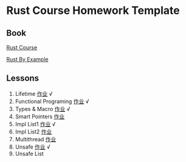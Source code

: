 # Rust Course Homework Template

## Book

[Rust Course](https://course.rs/advance/)

[Rust By Example](https://doc.rust-lang.org/rust-by-example)

## Lessons

1. Lifetime [作业](lifetime/basic.md) √
2. Functional Programing [作业](./functional-programing/closure.md) √
3. Types & Macro [作业](./newtype-sized.md) √
4. Smart Pointers [作业](./smart_pointer/src/main.rs)
5. Impl List1 [作业](./list1/src/main.rs) √
6. Impl List2 [作业](./list2/src/main.rs)
7. Multithread [作业](thread/src/main.rs) 
8. Unsafe [作业](macro_rules/src/main.rs) √
9. Unsafe List

